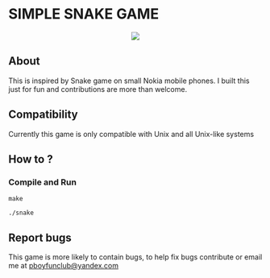 # SIMPLE SNAKE GAME

<p align="center">
<img src="https://raw.github.com/pboyfunclub/simplesnake/master/img/preview.jpg">
</p>

## About

This is inspired by Snake game on small Nokia mobile phones.
I built this just for fun and contributions are more than welcome.

## Compatibility

Currently this game is only compatible with Unix and all Unix-like systems

## How to ?

### Compile and Run

```
make 

```
```
./snake
```

## Report bugs

This game is more likely to contain bugs, to help fix bugs contribute or email me at pboyfunclub@yandex.com
